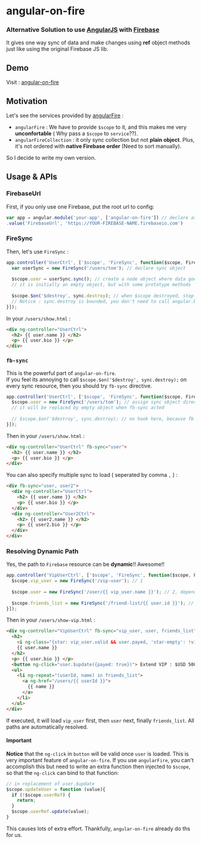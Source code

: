 angular-on-fire
=========
### Alternative Solution to use [AngularJS](http://angularjs.org/) with [Firebase](https://www.firebase.com/)

It gives one way sync of data and make changes using **ref** object methods just like using the original Firebase JS lib.  

Demo
----------
Visit : [angular-on-fire](http://angular-on-fire.tomchentw.com/)


Motivation
----------
Let's see the services provided by [angularFire](https://github.com/firebase/angularFire) :  
* `angularFire` :  We have to provide `$scope` to it, and this makes me very **unconfortable** ( Why pass a `$scope` to `service`??).  
* `angularFireCollection` : it only sync collection but not **plain object**. Plus, it's not ordered with **native Firebase order** (Need to sort manually). 

So I decide to write my own version.


Usage & APIs
----------
### FirebaseUrl
First, if you only use one Firebase, put the root url to config:
```JavaScript
var app = angular.module('your-app', ['angular-on-fire']) // declare as app module dependency.
.value('FirebaseUrl', 'https://YOUR-FIREBASE-NAME.firebaseio.com')
```

### FireSync
Then, let's use `FireSync` :
```JavaScript 
app.controller('UserCtrl', ['$scope', 'FireSync', function($scope, FireSync){
  var userSync = new FireSync('/users/tom'); // declare sync object
  
  $scope.user = userSync.sync(); // create a node object where data goes
  // it is initially an empty object, but with some prototype methods
  
  $scope.$on('$destroy', sync.destroy); // when $scope destroyed, stop sync to user object
  // Notice : sync.destroy is bounded, you don't need to call angular.bind(sync, sync.destroy) again.
}]);
```

In your `/users/show.html` :
```HTML
<div ng-controller="UserCtrl">
  <h2> {{ user.name }} </h2>
  <p> {{ user.bio }} </p>
</div>
```

### `fb-sync`
This is the powerful part of `angular-on-fire`.  
If you feel its annoying to call `$scope.$on('$destroy', sync.destroy);` on every sync resource, then you should try `fb-sync` directive.
```JavaScript
app.controller('UserCtrl', ['$scope', 'FireSync', function($scope, FireSync){
  $scope.user = new FireSync('/users/tom'); // assign sync object directly to user
  // it will be replaced by empty object when fb-sync acted
  
  // $scope.$on('$destroy', sync.destroy); // no hook here, because fb-sync will do this for you
}]);
```
Then in your `/users/show.html` :
```HTML
<div ng-controller="UserCtrl" fb-sync="user">
  <h2> {{ user.name }} </h2>
  <p> {{ user.bio }} </p>
</div>
```

You can also specify multiple sync to load ( seperated by comma `,` ) :
```HTML
<div fb-sync="user, user2">
  <div ng-controller="UserCtrl">
    <h2> {{ user.name }} </h2>
    <p> {{ user.bio }} </p>
  </div>
  <div ng-controller="User2Ctrl">
    <h2> {{ user2.name }} </h2>
    <p> {{ user2.bio }} </p>
  </div>
</div>
```

### Resolving Dynamic Path 
Yes, the path to `Firebase` resource can be **dynamic**!! Awesome!!
```JavaScript
app.controller('VipUserCtrl', ['$scope', 'FireSync', function($scope, FireSync){
  $scope.vip_user = new FireSync('/vip-user'); // 1
  
  $scope.user = new FireSync('/user/{{ vip_user.name }}'); // 2, depends on 1
  
  $scope.friends_list = new FireSync('/friend-list/{{ user.id }}'); // 3, depends on 2
}]);
```

Then in your `/users/show-vip.html` :
```HTML
<div ng-controller="VipUserCtrl" fb-sync="vip_user, user, friends_list">
  <h2> 
    <i ng-class="{star: vip_user.valid && user.payed, 'star-empty': !vip_user.valid || !user.payed}">
    {{ user.name }}
  </h2>
  <p> {{ user.bio }} </p>
  <button ng-click="user.$update({payed: true})"> Extend VIP : $USD 500 </button>
  <ul>
    <li ng-repeat="(userId, name) in friends_list">
      <a ng-href="/users/{{ userId }}">
        {{ name }}
      </a>
    </li>
  </ul>
</div>
```
If executed, it will load `vip_user` first, then `user` next, finally `friends_list`. All paths are automatically resolved.
#### Important
**Notice** that the `ng-click` in `button` will be valid once `user` is loaded. This is very important feature of `angular-on-fire`.
If you use `angularFire`, you can't accomplish this but need to write an extra function then injected to `$scope`, so that the `ng-click` can bind to that function:
```JavaScript
// in replacement of user.$update
$scope.updateUser = function (value){
  if (!$scope.userRef) {
    return;
  }
  $scope.userRef.update(value);
}
```
This causes lots of extra effort. Thankfully, `angular-on-fire` already do ths for us.





